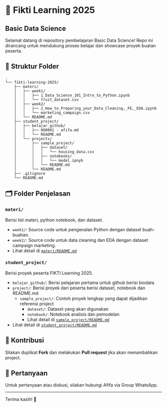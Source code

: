 # 🚀 Fikti Learning 2025
## Basic Data Science

Selamat datang di repository pembelajaran Basic Data Science! Repo ini dirancang untuk mendukung proses belajar dan showcase proyek buatan peserta.

## 📂 Struktur Folder

```
.
└── fikti-learning-2025/
    ├── materi/
    │   ├── week1/
    │   │   ├── 1_Data_Science_101_Intro_to_Python.ipynb
    │   │   └── fruit_dataset.csv
    │   ├── week2/
    │   │   ├── 2_How_to_Preparing_your_Data_Cleaning,_FE,_EDA.ipynb
    │   │   └── marketing_campaign.csv
    │   └── README.md
    ├── student_project/
    │   ├── belajar_github/
    │   │   ├── 000001 - afifa.md
    │   │   └── README.md
    │   └── projects/
    │       ├── sample_project/
    │       │   ├── dataset/
    │       │   │   └── housing_data.csv
    │       │   ├── notebooks/
    │       │   │   └── model.ipnyb
    │       │   └── README.md
    │       └── README.md
    ├── .gitignore
    └── README.md
```

## 🗂 Folder Penjelasan

### `materi/`
Berisi list materi, python notebook, dan dataset.

- `week1/`: Source code untuk pengenalan Python dengan dataset buah-buahan.
- `week2/`: Source code untuk data cleaning dan EDA dengan dataset campaign marketing.
- Lihat detail di [`materi/README.md`](materi/README.md)

### `student_project/`
Berisi proyek peserta FIKTI Learning 2025.

- `belajar_github/`: Berisi pelajaran pertama untuk github berisi biodata
- `project/`: Berisi proyek dari peserta berisi dataset, notebook dan README.md
    - `sample_project/`: Contoh proyek lengkap yang dapat dijadikan referensi project
        - `dataset/`: Dataset yang akan digunakan
        - `notebook/`: Notebook analisis dan pemodelan
        - Lihat detail di [`sample_project/README.md`](student_project/sample_project/README.md)
- Lihat detail di [`student_project/README.md`](student_project/README.md)

## 📌 Kontribusi

Silakan duplikat **Fork** dan melakukan **Pull request** jika akan menambahkan project.

## 💬 Pertanyaan

Untuk pertanyaan atau diskusi, silakan hubungi Afifa via Group WhatsApp.

---

Terima kasih! 🌸
